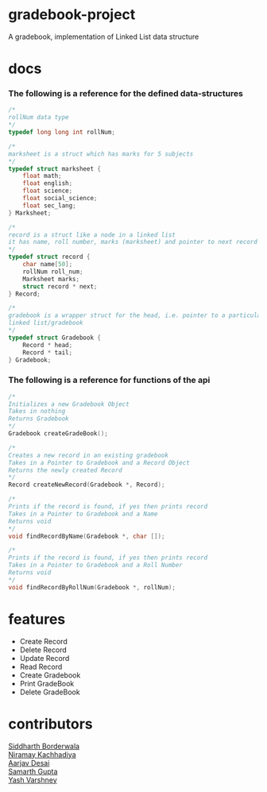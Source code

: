 # gradebook-project
A gradebook, implementation of Linked List data structure

# docs
### The following is a reference for the defined data-structures  
```c
/*
rollNum data type
*/
typedef long long int rollNum;

/*
marksheet is a struct which has marks for 5 subjects
*/
typedef struct marksheet {
	float math;
	float english;
	float science;
	float social_science;
	float sec_lang;
} Marksheet;

/*
record is a struct like a node in a linked list
it has name, roll number, marks (marksheet) and pointer to next record
*/
typedef struct record {
	char name[50];
	rollNum roll_num;
	Marksheet marks;
	struct record * next;
} Record;

/*
gradebook is a wrapper struct for the head, i.e. pointer to a particular
linked list/gradebook
*/
typedef struct Gradebook {
	Record * head;
	Record * tail;
} Gradebook;
```  

### The following is a reference for functions of the api  
```c
/*
Initializes a new Gradebook Object
Takes in nothing
Returns Gradebook
*/
Gradebook createGradeBook();

/*
Creates a new record in an existing gradebook
Takes in a Pointer to Gradebook and a Record Object
Returns the newly created Record
*/
Record createNewRecord(Gradebook *, Record);

/*
Prints if the record is found, if yes then prints record
Takes in a Pointer to Gradebook and a Name
Returns void
*/
void findRecordByName(Gradebook *, char []);

/*
Prints if the record is found, if yes then prints record
Takes in a Pointer to Gradebook and a Roll Number
Returns void
*/
void findRecordByRollNum(Gradebook *, rollNum);
```  

# features
  * Create Record
  * Delete Record
  * Update Record
  * Read Record
  * Create Gradebook
  * Print GradeBook
  * Delete GradeBook

# contributors
[Siddharth Borderwala](https://github.com/siddharthborderwala)  
[Niramay Kachhadiya](https://github.com/niramay447)  
[Aarjav Desai](https://github.com/Aarjav-D)  
[Samarth Gupta](https://github.com/sgupta2501)  
[Yash Varshney](https://github.com/HelBlazer)  

